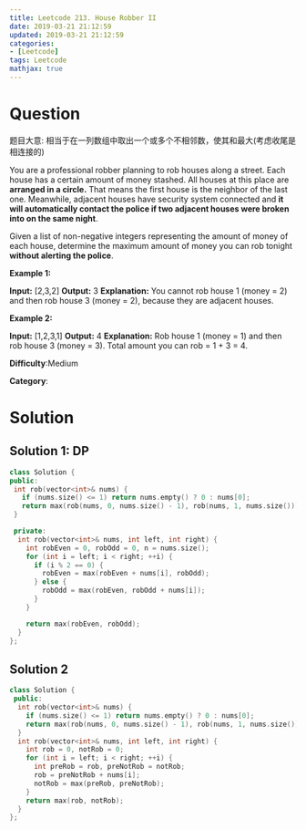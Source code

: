 ```yaml
---
title: Leetcode 213. House Robber II
date: 2019-03-21 21:12:59
updated: 2019-03-21 21:12:59
categories: 
- [Leetcode]
tags: Leetcode
mathjax: true
---
```


# Question

题目大意: 相当于在一列数组中取出一个或多个不相邻数，使其和最大(考虑收尾是相连接的)

You are a professional robber planning to rob houses along a street. Each house has a certain amount of money stashed. All houses at this place are  **arranged in a circle.**  That means the first house is the neighbor of the last one. Meanwhile, adjacent houses have security system connected and **it will automatically contact the police if two adjacent houses were broken into on the same night**.

Given a list of non-negative integers representing the amount of money of each house, determine the maximum amount of money you can rob tonight  **without alerting the police**.

**Example 1:**

**Input:** [2,3,2]
**Output:** 3
**Explanation:** You cannot rob house 1 (money = 2) and then rob house 3 (money = 2),
             because they are adjacent houses.

**Example 2:**

**Input:** [1,2,3,1]
**Output:** 4
**Explanation:** Rob house 1 (money = 1) and then rob house 3 (money = 3).
             Total amount you can rob = 1 + 3 = 4.

**Difficulty**:Medium

**Category**:

# Solution

## Solution 1: DP

```cpp
class Solution {
public:
 int rob(vector<int>& nums) {
   if (nums.size() <= 1) return nums.empty() ? 0 : nums[0];
   return max(rob(nums, 0, nums.size() - 1), rob(nums, 1, nums.size()));
 }

 private:
  int rob(vector<int>& nums, int left, int right) {
    int robEven = 0, robOdd = 0, n = nums.size();
    for (int i = left; i < right; ++i) {
      if (i % 2 == 0) {
        robEven = max(robEven + nums[i], robOdd);
      } else {
        robOdd = max(robEven, robOdd + nums[i]);
      }
    }

    return max(robEven, robOdd);
  }
};
```

## Solution 2

```cpp
class Solution {
 public:
  int rob(vector<int>& nums) {
    if (nums.size() <= 1) return nums.empty() ? 0 : nums[0];
    return max(rob(nums, 0, nums.size() - 1), rob(nums, 1, nums.size()));
  }
  int rob(vector<int>& nums, int left, int right) {
    int rob = 0, notRob = 0;
    for (int i = left; i < right; ++i) {
      int preRob = rob, preNotRob = notRob;
      rob = preNotRob + nums[i];
      notRob = max(preRob, preNotRob);
    }
    return max(rob, notRob);
  }
};
```